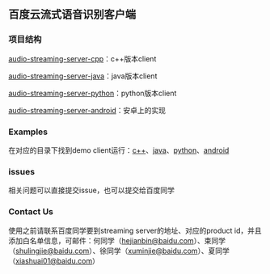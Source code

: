 ## 百度云流式语音识别客户端

### 项目结构
[audio-streaming-server-cpp](https://github.com/baidubce/pie/tree/master/audio-streaming-client-cpp)：c++版本client

[audio-streaming-server-java](https://github.com/baidubce/pie/tree/master/audio-streaming-client-java)：java版本client

[audio-streaming-server-python](https://github.com/baidubce/pie/tree/master/audio-streaming-client-python)：python版本client

[audio-streaming-server-android]()：安卓上的实现

### Examples
在对应的目录下找到demo client运行：[c++](https://github.com/baidubce/pie/blob/master/audio-streaming-client-cpp/samples/asr_offline_sample.cpp)、[java](https://github.com/baidubce/pie/blob/master/audio-streaming-client-java/src/main/java/com/baidu/acu/pie/demo/JavaDemo.java)、[python](https://github.com/baidubce/pie/blob/master/audio-streaming-client-python/client_demo_multi_thread.py)、[android]()

### issues
相关问题可以直接提交issue，也可以提交给百度同学

### Contact Us
使用之前请联系百度同学要到streaming server的地址、对应的product id，并且添加白名单信息，可邮件：何同学（[hejianbin@baidu.com](hejianbin@baidu.com)）、束同学（[shulingjie@baidu.com](shulingjie@baidu.com)）、徐同学（[xuminjie@baidu.com](xuminjie@baidu.com)）、夏同学（[xiashuai01@baidu.com](xiashuai01@baidu.com)）